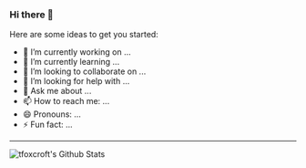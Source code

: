 ### Hi there 👋

Here are some ideas to get you started:

- 🔭 I’m currently working on ...
- 🌱 I’m currently learning ...
- 👯 I’m looking to collaborate on ...
- 🤔 I’m looking for help with ...
- 💬 Ask me about ...
- 📫 How to reach me: ...
- 😄 Pronouns: ...
- ⚡ Fun fact: ...

---

<img align="left" alt="tfoxcroft's Github Stats" src="https://github-readme-stats.tfoxcroft.vercel.app/api?username=tfoxcroft&show_icons=true&hide_border=true" />
